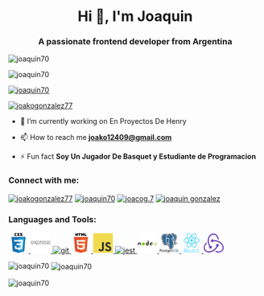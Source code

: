 <h1 align="center">Hi 👋, I'm Joaquin</h1>
<h3 align="center">A passionate frontend developer from Argentina</h3>
<p align="left"> <img src=![Uploading Banner de LinkedIn Trabajo Sencillo.png…]()
 alt="joaquin70" /> </p>
<p align="left"> <img src="https://komarev.com/ghpvc/?username=joaquin70&label=Profile%20views&color=0e75b6&style=flat" alt="joaquin70" /> </p>

<p align="left"> <a href="https://github.com/ryo-ma/github-profile-trophy"><img src="https://github-profile-trophy.vercel.app/?username=joaquin70" alt="joaquin70" /></a> </p>

<p align="left"> <a href="https://twitter.com/joakogonzalez77" target="blank"><img src="https://img.shields.io/twitter/follow/joakogonzalez77?logo=twitter&style=for-the-badge" alt="joakogonzalez77" /></a> </p>

- 🔭 I’m currently working on En Proyectos De Henry

- 📫 How to reach me **joako12409@gmail.com**

- ⚡ Fun fact **Soy Un Jugador De Basquet y Estudiante de Programacion**

<h3 align="left">Connect with me:</h3>
<p align="left">
<a href="https://twitter.com/joakogonzalez77" target="blank"><img align="center" src="https://raw.githubusercontent.com/rahuldkjain/github-profile-readme-generator/master/src/images/icons/Social/twitter.svg" alt="joakogonzalez77" height="30" width="40" /></a>
<a href="https://linkedin.com/in/joaquin70" target="blank"><img align="center" src="https://raw.githubusercontent.com/rahuldkjain/github-profile-readme-generator/master/src/images/icons/Social/linked-in-alt.svg" alt="joaquin70" height="30" width="40" /></a>
<a href="https://instagram.com/joacog.7" target="blank"><img align="center" src="https://raw.githubusercontent.com/rahuldkjain/github-profile-readme-generator/master/src/images/icons/Social/instagram.svg" alt="joacog.7" height="30" width="40" /></a>
<a href="https://www.youtube.com/c/joaquin gonzalez" target="blank"><img align="center" src="https://raw.githubusercontent.com/rahuldkjain/github-profile-readme-generator/master/src/images/icons/Social/youtube.svg" alt="joaquin gonzalez" height="30" width="40" /></a>
</p>

<h3 align="left">Languages and Tools:</h3>
<p align="left"> <a href="https://www.w3schools.com/css/" target="_blank" rel="noreferrer"> <img src="https://raw.githubusercontent.com/devicons/devicon/master/icons/css3/css3-original-wordmark.svg" alt="css3" width="40" height="40"/> </a> <a href="https://expressjs.com" target="_blank" rel="noreferrer"> <img src="https://raw.githubusercontent.com/devicons/devicon/master/icons/express/express-original-wordmark.svg" alt="express" width="40" height="40"/> </a> <a href="https://git-scm.com/" target="_blank" rel="noreferrer"> <img src="https://www.vectorlogo.zone/logos/git-scm/git-scm-icon.svg" alt="git" width="40" height="40"/> </a> <a href="https://www.w3.org/html/" target="_blank" rel="noreferrer"> <img src="https://raw.githubusercontent.com/devicons/devicon/master/icons/html5/html5-original-wordmark.svg" alt="html5" width="40" height="40"/> </a> <a href="https://developer.mozilla.org/en-US/docs/Web/JavaScript" target="_blank" rel="noreferrer"> <img src="https://raw.githubusercontent.com/devicons/devicon/master/icons/javascript/javascript-original.svg" alt="javascript" width="40" height="40"/> </a> <a href="https://jestjs.io" target="_blank" rel="noreferrer"> <img src="https://www.vectorlogo.zone/logos/jestjsio/jestjsio-icon.svg" alt="jest" width="40" height="40"/> </a> <a href="https://nodejs.org" target="_blank" rel="noreferrer"> <img src="https://raw.githubusercontent.com/devicons/devicon/master/icons/nodejs/nodejs-original-wordmark.svg" alt="nodejs" width="40" height="40"/> </a> <a href="https://www.postgresql.org" target="_blank" rel="noreferrer"> <img src="https://raw.githubusercontent.com/devicons/devicon/master/icons/postgresql/postgresql-original-wordmark.svg" alt="postgresql" width="40" height="40"/> </a> <a href="https://reactjs.org/" target="_blank" rel="noreferrer"> <img src="https://raw.githubusercontent.com/devicons/devicon/master/icons/react/react-original-wordmark.svg" alt="react" width="40" height="40"/> </a> <a href="https://redux.js.org" target="_blank" rel="noreferrer"> <img src="https://raw.githubusercontent.com/devicons/devicon/master/icons/redux/redux-original.svg" alt="redux" width="40" height="40"/> </a> </p>

<p><img align="left" src="https://github-readme-stats.vercel.app/api/top-langs?username=joaquin70&show_icons=true&locale=en&layout=compact" alt="joaquin70" /></p>

<p>&nbsp;<img align="center" src="https://github-readme-stats.vercel.app/api?username=joaquin70&show_icons=true&locale=en" alt="joaquin70" /></p>

<p><img align="center" src="https://github-readme-streak-stats.herokuapp.com/?user=joaquin70&" alt="joaquin70" /></p>

